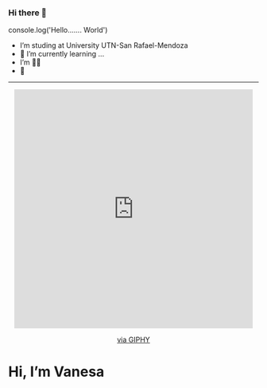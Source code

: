 ### Hi there 👋

console.log('Hello....... World')
-  I’m studing at University UTN-San Rafael-Mendoza
- 🌱 I’m currently learning ...
-   I’m  :woman_student:
-   :gift_heart:
  ---
   <div id="header" align="center">
   
  <iframe src="https://giphy.com/embed/4yLQc3IjMJT25DroRg" width="480" height="480" frameBorder="0" class="giphy-embed" allowFullScreen></iframe><p><a href="https://giphy.com/stickers/good-job-goodjob-4yLQc3IjMJT25DroRg">via GIPHY</a></p>
     <h1 align="left"> Hi, I’m Vanesa</h1>

   </div>
